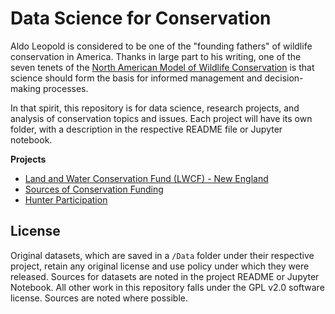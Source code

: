 # Data Science for Conservation

Aldo Leopold is considered to be one of the "founding fathers" of wildlife conservation in America. Thanks in large part to his writing, one of the seven tenets of the [North American Model of Wildlife Conservation](https://en.wikipedia.org/wiki/North_American_Model_of_Wildlife_Conservation) is that science should form the basis for informed management and decision-making processes.

In that spirit, this repository is for data science, research projects, and analysis of conservation topics and issues. Each project will have its own folder, with a description in the respective README file or Jupyter notebook.

**Projects**

- [Land and Water Conservation Fund (LWCF) - New England](./LWCF/README.md)
- [Sources of Conservation Funding](./ConservationFunding/SourcesForConservationFunding.ipynb)
- [Hunter Participation](./Participation/README.md)

## License

Original datasets, which are saved in a `/Data` folder under their respective project, retain any original license and use policy under which they were released. Sources for datasets are noted in the project README or Jupyter Notebook. All other work in this repository falls under the GPL v2.0 software license. Sources are noted where possible.
